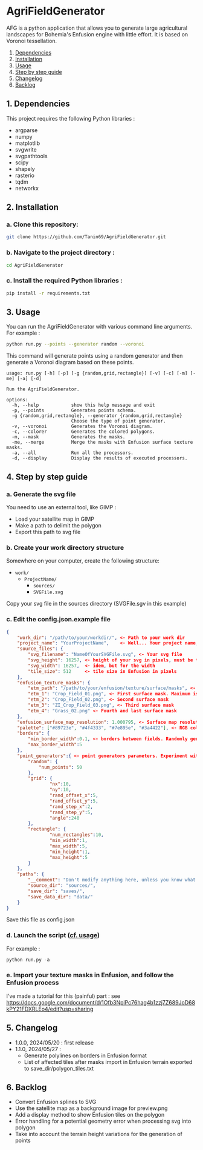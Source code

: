 # AgriFieldGenerator

AFG is a python application that allows you to generate large agricultural landscapes for Bohemia's Enfusion engine with little effort. It is based on Voronoi tessellation.

1. [Dependencies](#dependencies)
2. [Installation](#installation)
3. [Usage](#usage)
4. [Step by step guide](#step-by-step-guide)
5. [Changelog](#changelog)
6. [Backlog](#backlog)

## 1. Dependencies <a name="dependencies">

This project requires the following Python libraries :

- argparse
- numpy
- matplotlib
- svgwrite
- svgpathtools
- scipy
- shapely
- rasterio
- tqdm
- networkx

## 2. Installation <a name="installation">

### a. Clone this repository:

```bash
git clone https://github.com/Tanin69/AgriFieldGenerator.git
```

### b. Navigate to the project directory :

```bash
cd AgriFieldGenerator
```

### c. Install the required Python libraries :

```bash
pip install -r requirements.txt
```

## 3. Usage <a name="usage">

You can run the AgriFieldGenerator with various command line arguments. For example :

```bash
python run.py --points --generator random --voronoi
```

This command will generate points using a random generator and then generate a Voronoi diagram based on these points.

```shell
usage: run.py [-h] [-p] [-g {random,grid,rectangle}] [-v] [-c] [-m] [-me] [-a] [-d]

Run the AgriFieldGenerator.

options:
  -h, --help            show this help message and exit
  -p, --points          Generates points schema.
  -g {random,grid,rectangle}, --generator {random,grid,rectangle}
                        Choose the type of point generator.
  -v, --voronoi         Generates the Voronoi diagram.
  -c, --colorer         Generates the colored polygons.
  -m, --mask            Generates the masks.
  -me, --merge          Merge the masks with Enfusion surface texture masks.
  -a, --all             Run all the processors.
  -d, --display         Display the results of executed processors.
```

## 4. Step by step guide <a name="step-by-step-guide">

### a. Generate the svg file

You need to use an external tool, like GIMP :

- Load your satellite map in GIMP
- Make a path to delimit the polygon
- Export this path to svg file

### b. Create your work directory structure

Somewhere on your computer, create the following structure:

- `work/`
  - `ProjectName/`
    - `sources/`
    - `SVGFile.svg`

Copy your svg file in the sources directory (SVGFile.sgv in this example)

### c. Edit the config.json.example file

```json
{
    "work_dir": "/path/to/your/workdir/", <- Path to your work dir
    "project_name": "YourProjectName",    <- Well... Your project name, named like your ProjectName directory
    "source_files": {
        "svg_filename": "NameOfYourSVGFile.svg", <- Your svg file
        "svg_height": 16257, <- height of your svg in pixels, must be the same as your satmap file and your terrain in Enfusion
        "svg_width": 16257,  <- idem, but for the width
        "tile_size": 512     <- tile size in Enfusion in pixels
    },
    "enfusion_texture_masks": {
        "etm_path": "/path/to/your/enfusion/texture/surface/masks", <- Surface texture mask. They must of course have been exported previously via the Enfusion Workbench
        "etm_1": "Crop_Field_01.png", <- First surface mask. Maximum is 4 surface masks. 
        "etm_2": "Crop_Field_02.png", <- Second surface mask
        "etm_3": "ZI_Crop_Field_03.png", <- Third surface mask
        "etm_4": "Grass_02.png" <- Fourth and last surface mask
    },
    "enfusion_surface_map_resolution": 1.000795, <- Surface map resolution as indicated in Enfusion (see terrain tool, info & diag panel, suface mask section, Resolution)
    "palette": ["#89723e", "#4f4333", "#7e895e", "#3a4422"], <- RGB color code for the preview. The first color is for the first surface texture and so on
    "borders": {
        "min_border_width":0.1, <- borders between fields. Randomly generated between min and max
        "max_border_width":5
    },
    "point_generators":{ <- point generators parameters. Experiment with them ;-)
        "random": {
            "num_points": 50
        },
        "grid": {
                "nx":10,
                "ny":10,
                "rand_offset_x":5,
                "rand_offset_y":5,
                "rand_step_x":2,
                "rand_step_y":5,
                "angle":240
        },
        "rectangle": {
                "num_rectangles":10,
                "min_width":1,
                "max_width":5,
                "min_height":1,
                "max_height":5
        }
    },
    "paths": {
        "__comment": "Don't modify anything here, unless you know what you are doing !",
        "source_dir": "sources/",
        "save_dir": "saves/",
        "save_data_dir": "data/"
    }
}
```

Save this file as config.json

### d. Launch the script ([cf. usage](#usage))

For example :

```python
python run.py -a
```

### e. Import your texture masks in Enfusion, and follow the Enfusion process

I've made a tutorial for this (painful) part : see https://docs.google.com/document/d/1Ofb3NplPc76hag4b1zzj7Z689JoD68kPY21FDXRLEo4/edit?usp=sharing

## 5. Changelog <a name="changelog">

- 1.0.0, 2024/05/20 : first release
- 1.1.0, 2024/05/27 :
  - Generate polylines on borders in Enfusion format
  - List of affected tiles after masks import in Enfusion terrain exported to save_dir/polygon_tiles.txt

## 6. Backlog <a name="backlog">

- Convert Enfusion splines to SVG
- Use the satellite map as a background image for preview.png
- Add a display method to show Enfusion tiles on the polygon
- Error handling for a potential geometry error when processing svg into polygon
- Take into account the terrain height variations for the generation of points
